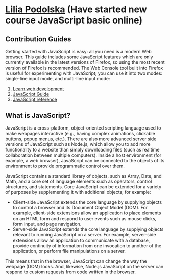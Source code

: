 [Lilia Podolska](https://www.facebook.com/Sobieska) 
(Have started new course JavaScript basic online)
================================================================================================================================================================================================================================================================================


Contribution Guides
--------------------------------------

Getting started with JavaScript is easy: all you need is a modern Web browser. This guide includes some JavaScript features which are only currently available in the latest versions of Firefox, so using the most recent version of Firefox is recommended.
The Web Console tool built into Firefox is useful for experimenting with JavaScript; you can use it into two modes: single-line input mode, and multi-line input mode:
1. [Learn web development](https://developer.mozilla.org/en-US/docs/Learn)
2. [JavaScript Guide](https://developer.mozilla.org/en-US/docs/Web/JavaScript/Guide)
3. [JavaScript reference](https://developer.mozilla.org/en-US/docs/Web/JavaScript/Reference)


What is JavaScript?
--------------------------------------

JavaScript is a cross-platform, object-oriented scripting language used to make webpages interactive (e.g., having complex animations, clickable buttons, popup menus, etc.).  There are also more advanced server side versions of JavaScript such as Node.js, which allow you to add more functionality to a website than simply downloading files (such as realtime collaboration between multiple computers). Inside a host environment (for example, a web browser), JavaScript can be connected to the objects of its environment to provide programmatic control over them.

JavaScript contains a standard library of objects, such as Array, Date, and Math, and a core set of language elements such as operators, control structures, and statements. Core JavaScript can be extended for a variety of purposes by supplementing it with additional objects; for example:
- Client-side JavaScript extends the core language by supplying objects to control a browser and its Document Object Model (DOM). For example, client-side extensions allow an application to place elements on an HTML form and respond to user events such as mouse clicks, form input, and page navigation.
- Server-side JavaScript extends the core language by supplying objects relevant to running JavaScript on a server. For example, server-side extensions allow an application to communicate with a database, provide continuity of information from one invocation to another of the application, or perform file manipulations on a server.

This means that in the browser, JavaScript can change the way the webpage (DOM) looks. And, likewise, Node.js JavaScript on the server can respond to custom requests from code written in the browser.

